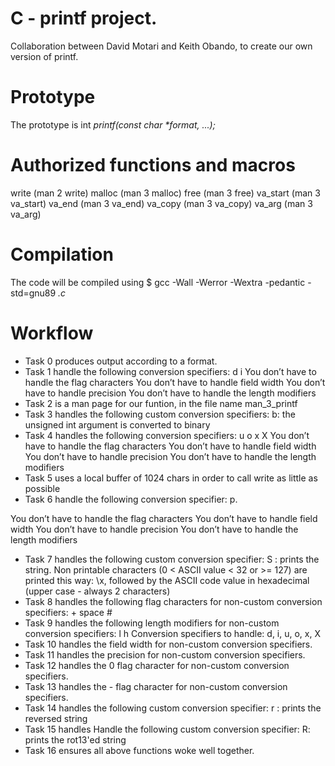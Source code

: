 # C - printf project.
Collaboration between David Motari and Keith Obando, to create our own version of printf. 
# Prototype
The prototype is int _printf(const char *format, ...);_

# Authorized functions and macros
write (man 2 write)
malloc (man 3 malloc)
free (man 3 free)
va_start (man 3 va_start)
va_end (man 3 va_end)
va_copy (man 3 va_copy)
va_arg (man 3 va_arg)
# Compilation
The code will be compiled using $ gcc -Wall -Werror -Wextra -pedantic -std=gnu89 *.c*
# Workflow
- Task 0 produces output according to a format. 
- Task 1 handle the following conversion specifiers:
d
i
You don’t have to handle the flag characters
You don’t have to handle field width
You don’t have to handle precision
You don’t have to handle the length modifiers
- Task 2 is a man page for our funtion, in the file name man_3_printf
- Task 3 handles the following custom conversion specifiers:
b: the unsigned int argument is converted to binary
- Task 4 handles the following conversion specifiers:
u
o
x
X
You don’t have to handle the flag characters
You don’t have to handle field width
You don’t have to handle precision
You don’t have to handle the length modifiers
- Task 5 uses a local buffer of 1024 chars in order to call write as little as possible
- Task 6 handle the following conversion specifier: p.

You don’t have to handle the flag characters
You don’t have to handle field width
You don’t have to handle precision
You don’t have to handle the length modifiers
- Task 7 handles the following custom conversion specifier:
S : prints the string.
Non printable characters (0 < ASCII value < 32 or >= 127) are printed this way: \x, followed by the ASCII code value in hexadecimal (upper case - always 2 characters)
- Task 8 handles the following flag characters for non-custom conversion specifiers:
\+
space
\#
- Task 9 handles the following length modifiers for non-custom conversion specifiers:
l
h
Conversion specifiers to handle: d, i, u, o, x, X
- Task 10 handles the field width for non-custom conversion specifiers.
- Task 11 handles  the precision for non-custom conversion specifiers.
- Task 12 handles the 0 flag character for non-custom conversion specifiers.
- Task 13 handles the - flag character for non-custom conversion specifiers.
- Task 14 handles the following custom conversion specifier:
r : prints the reversed string
- Task 15 handles Handle the following custom conversion specifier:
R: prints the rot13'ed string
- Task 16 ensures all above functions woke well together. 
